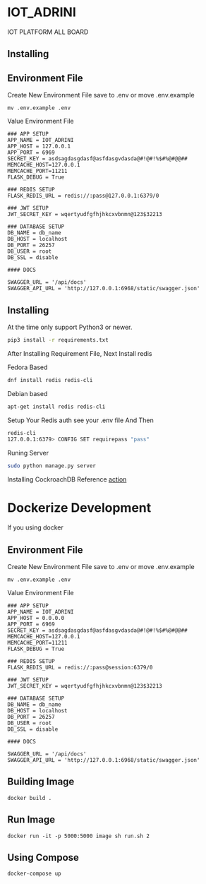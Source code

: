 # IOT_ADRINI
IOT PLATFORM ALL BOARD

## Installing

## Environment File
Create New Environment File save to .env or move .env.example 
```
mv .env.example .env
```
Value Environment File
```
### APP SETUP
APP_NAME = IOT_ADRINI
APP_HOST = 127.0.0.1
APP_PORT = 6969
SECRET_KEY = asdsagdasgdasf@asfdasgvdasda@#!@#!%$#%@#@@##
MEMCACHE_HOST=127.0.0.1
MEMCACHE_PORT=11211
FLASK_DEBUG = True

### REDIS SETUP
FLASK_REDIS_URL = redis://:pass@127.0.0.1:6379/0

### JWT SETUP
JWT_SECRET_KEY = wqertyudfgfhjhkcxvbnmn@123$32213

### DATABASE SETUP
DB_NAME = db_name
DB_HOST = localhost
DB_PORT = 26257
DB_USER = root
DB_SSL = disable

#### DOCS

SWAGGER_URL = '/api/docs'
SWAGGER_API_URL = 'http://127.0.0.1:6968/static/swagger.json'

```

## Installing
At the time  only support Python3 or newer.

``` bash
pip3 install -r requirements.txt
```

After Installing Requirement File, Next Install redis

Fedora Based
``` bash
dnf install redis redis-cli
```

Debian based
``` bash
apt-get install redis redis-cli
```

Setup Your Redis auth see your .env file And Then

``` bash
redis-cli
127.0.0.1:6379> CONFIG SET requirepass "pass"

```

Runing Server
``` bash
sudo python manage.py server
```

Installing CockroachDB Reference [action](https://www.cockroachlabs.com/docs/stable/)

# Dockerize Development

If you using docker

## Environment File
Create New Environment File save to .env or move .env.example 
```
mv .env.example .env
```
Value Environment File
```
### APP SETUP
APP_NAME = IOT_ADRINI
APP_HOST = 0.0.0.0
APP_PORT = 6969
SECRET_KEY = asdsagdasgdasf@asfdasgvdasda@#!@#!%$#%@#@@##
MEMCACHE_HOST=127.0.0.1
MEMCACHE_PORT=11211
FLASK_DEBUG = True

### REDIS SETUP
FLASK_REDIS_URL = redis://:pass@session:6379/0

### JWT SETUP
JWT_SECRET_KEY = wqertyudfgfhjhkcxvbnmn@123$32213

### DATABASE SETUP
DB_NAME = db_name
DB_HOST = localhost
DB_PORT = 26257
DB_USER = root
DB_SSL = disable

#### DOCS

SWAGGER_URL = '/api/docs'
SWAGGER_API_URL = 'http://127.0.0.1:6968/static/swagger.json'

```
## Building Image
```
docker build .
```

## Run Image
```
docker run -it -p 5000:5000 image sh run.sh 2
```

## Using Compose
```
docker-compose up
```